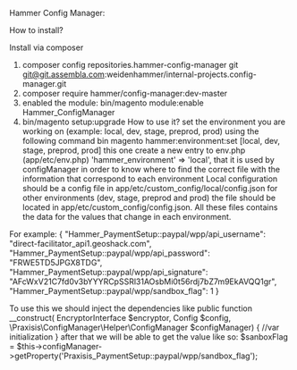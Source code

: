 Hammer Config Manager: 

 How to install?

 Install via composer

1) composer config repositories.hammer-config-manager git git@git.assembla.com:weidenhammer/internal-projects.config-manager.git
2) composer require hammer/config-manager:dev-master
3) enabled the module: bin/magento module:enable Hammer_ConfigManager 
4) bin/magento setup:upgrade
How to use it?
set the environment you are working on (example: local, dev, stage, preprod, prod) using the following command
bin magento hammer:environment:set [local, dev, stage, preprod, prod]
this one create a new entry to env.php (app/etc/env.php)   'hammer_environment' => 'local', that it is used by configManager in order to know where to find the correct file with the information that correspond to each environment
Local configuration should be a config file in app/etc/custom_config/local/config.json
for other environments (dev, stage, preprod and prod) the file should be located in app/etc/custom_config/config.json. All these files contains the data for the values that change in each environment.

For example:
{
  "Hammer_PaymentSetup::paypal/wpp/api_username": "direct-facilitator_api1.geoshack.com",
  "Hammer_PaymentSetup::paypal/wpp/api_password": "FRWE5TD5JPGX8TDG",
  "Hammer_PaymentSetup::paypal/wpp/api_signature": "AFcWxV21C7fd0v3bYYYRCpSSRl31AOsbMi0t56rdj7bZ7m9EkAVQQ1gr",
  "Hammer_PaymentSetup::paypal/wpp/sandbox_flag": 1
}

To use this we should inject the dependencies like
    public function __construct(
        EncryptorInterface $encryptor,
        Config $config,
        \Praxisis\ConfigManager\Helper\ConfigManager $configManager)
        {
        //var initialization
    }
after that we will be able to get the value like so:
            $sanboxFlag = $this->configManager->getProperty('Praxisis_PaymentSetup::paypal/wpp/sandbox_flag');